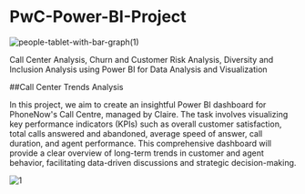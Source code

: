 # PwC-Power-BI-Project

![people-tablet-with-bar-graph(1)](https://github.com/akshaysangave/PwC-Power-BI-Project/assets/156088551/2c3191c1-4653-4f72-98ca-5e1ca3d41bbc)

Call Center Analysis, Churn and Customer Risk Analysis, Diversity and Inclusion Analysis using Power BI for Data Analysis and Visualization

##Call Center Trends Analysis

In this project, we aim to create an insightful Power BI dashboard for PhoneNow's Call Centre, managed by Claire. The task involves visualizing key performance indicators (KPIs) such as overall customer satisfaction, total calls answered and abandoned, average speed of answer, call duration, and agent performance. This comprehensive dashboard will provide a clear overview of long-term trends in customer and agent behavior, facilitating data-driven discussions and strategic decision-making.

![1](https://github.com/user-attachments/assets/17714f42-2e3f-4b4a-8498-b9ffab9a1274)
